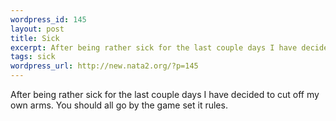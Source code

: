 ```yaml
--- 
wordpress_id: 145
layout: post
title: Sick
excerpt: After being rather sick for the last couple days I have decided to cut off my own arms. You should all go by the game set it rules.
tags: sick
wordpress_url: http://new.nata2.org/?p=145
---
```

After being rather sick for the last couple days I have decided to cut off my own arms. You should all go by the game set it rules.
